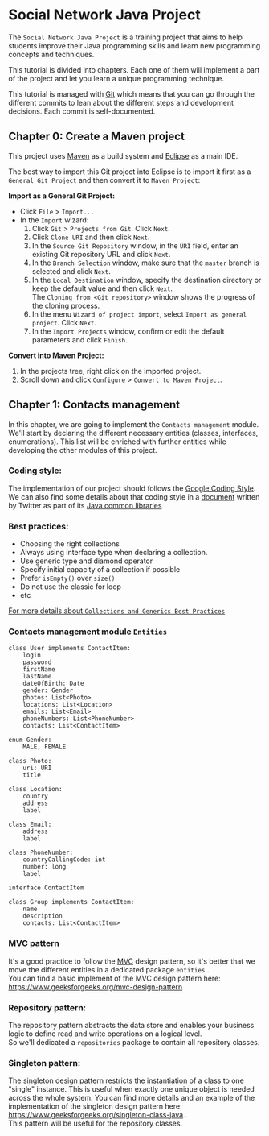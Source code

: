 # Social Network Java Project

The `Social Network Java Project` is a training project that aims to help
students improve their Java programming skills and learn new programming
concepts and techniques.

This tutorial is divided into chapters. Each one of them will implement a part
of the project and let you learn a unique programming technique.

This tutorial is managed with [Git][] which means that you can go through the
different commits to lean about the different steps and development decisions.
Each commit is self-documented.


## **Chapter 0:** Create a Maven project

This project uses [Maven][] as a build system and [Eclipse][Eclipse IDE] as
a main IDE.

The best way to import this Git project into Eclipse is to import it first as a
`General Git Project` and then convert it to `Maven Project`:

**Import as a General Git Project:**

- Click `File` > `Import...`
- In the `Import` wizard:
  1. Click `Git` > `Projects from Git`. Click `Next`.
  2. Click `Clone URI` and then click `Next`.
  3. In the `Source Git Repository` window, in the `URI` field, enter an existing Git repository URL and click `Next`.
  4. In the `Branch Selection` window, make sure that the `master` branch is selected and click `Next`.
  5. In the `Local Destination` window, specify the destination directory or keep the default value and then click `Next`.\
  The `Cloning from <Git repository>` window shows the progress of the cloning process.
  6. In the menu `Wizard of project import`, select `Import as general project`. Click `Next`.
  7. In the `Import Projects` window, confirm or edit the default parameters and click `Finish`.

**Convert into Maven Project:**

1. In the projects tree, right click on the imported project.
2. Scroll down and click `Configure` > `Convert to Maven Project`.

## **Chapter 1:** Contacts management

In this chapter, we are going to implement the `Contacts management` module.  
We'll start by declaring the different necessary entities (classes, interfaces,
enumerations). This list will be enriched with further entities while developing
the other modules of this project.

### Coding style:

The implementation of our project should follows the [Google Coding Style][].
We can also find some details about that coding style in a [document][Twitter Coding Style]
written by Twitter as part of its [Java common libraries][Twitter common libraries]

### Best practices:

- Choosing the right collections
- Always using interface type when declaring a collection.
- Use generic type and diamond operator
- Specify initial capacity of a collection if possible
- Prefer `isEmpty()` over `size()`
- Do not use the classic for loop
- etc

[For more details about `Collections and Generics Best Practices`][Collections and Generics Best Practices]

### Contacts management module `Entities`

    class User implements ContactItem:
        login
        password
        firstName
        lastName
        dateOfBirth: Date
        gender: Gender
        photos: List<Photo>
        locations: List<Location>
        emails: List<Email>
        phoneNumbers: List<PhoneNumber>
        contacts: List<ContactItem>

    enum Gender:
        MALE, FEMALE

    class Photo:
        uri: URI
        title

    class Location:
        country
        address
        label

    class Email:
        address
        label

    class PhoneNumber:
        countryCallingCode: int
        number: long
        label

    interface ContactItem

    class Group implements ContactItem:
        name
        description
        contacts: List<ContactItem>

### MVC pattern

It's a good practice to follow the [MVC][] design pattern, so it's better that we
move the different entities in a dedicated package `entities` .  
You can find a basic implement of the MVC design pattern here:  
https://www.geeksforgeeks.org/mvc-design-pattern

### Repository pattern:

The repository pattern abstracts the data store and enables your business logic
to define read and write operations on a logical level.  
So we'll dedicated a `repositories` package to contain all repository classes.

### Singleton pattern:

The singleton design pattern restricts the instantiation of a class to one
"single" instance. This is useful when exactly one unique object is needed
across the whole system. You can find more details and an example of the
implementation of the singleton design pattern here:
https://www.geeksforgeeks.org/singleton-class-java .  
This pattern will be useful for the repository classes.



[Git]: https://git-scm.com
[Maven]: https://maven.apache.org
[Eclipse IDE]: https://www.eclipse.org
[Google Coding Style]: https://google.github.io/styleguide/javaguide.html
[Twitter Coding Style]: https://github.com/twitter/commons/blob/master/src/java/com/twitter/common/styleguide.md
[Twitter common libraries]: https://github.com/twitter/commons
[Collections and Generics Best Practices]: https://www.codejava.net/java-core/collections/18-java-collections-and-generics-best-practices
[MVC]: https://www.educba.com/what-is-mvc-design-pattern
